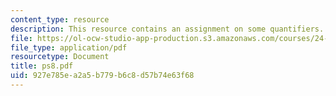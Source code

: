 ```yaml
---
content_type: resource
description: This resource contains an assignment on some quantifiers.
file: https://ol-ocw-studio-app-production.s3.amazonaws.com/courses/24-903-language-and-its-structure-iii-semantics-and-pragmatics-spring-2005/927e785ea2a5b779b6c8d57b74e63f68_ps8.pdf
file_type: application/pdf
resourcetype: Document
title: ps8.pdf
uid: 927e785e-a2a5-b779-b6c8-d57b74e63f68
---
```

